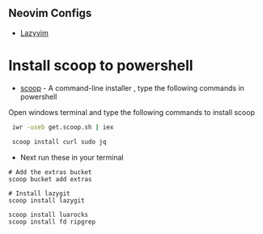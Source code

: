 
## Neovim Configs


- [Lazyvim](https://www.lazyvim.org/)




# Install scoop to powershell
 - [scoop](https://scoop.sh/) - A command-line installer , type the following commands in powershell
 
 Open windows terminal and type the following commands to install scoop

```bash
 iwr -useb get.scoop.sh | iex

 scoop install curl sudo jq
 ```

- Next run  these in your terminal 

```
# Add the extras bucket
scoop bucket add extras

# Install lazygit
scoop install lazygit

scoop install luarocks
scoop install fd ripgrep
```
